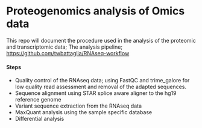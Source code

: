 # Proteogenomics analysis of Omics data

This repo will document the procedure used in the analysis of the proteomic and transcriptomic data; The analysis pipeline; https://github.com/twbattaglia/RNAseq-workflow
#### Steps
- Quality control of the RNAseq data; using FastQC and trime_galore for low quality read assessment and removal of the adapted sequences.
- Sequence alignment using STAR splice aware aligner to the hg19 reference genome
- Variant sequence extraction from the RNAseq data
- MaxQuant analysis using the sample specific database
- Differential analysis
